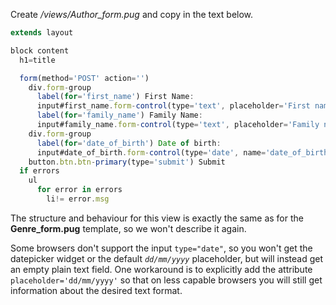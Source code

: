 Create */views/Author_form.pug* and copy in the text below.
    
```Javascript    
extends layout

block content
  h1=title

  form(method='POST' action='')
    div.form-group
      label(for='first_name') First Name:
      input#first_name.form-control(type='text', placeholder='First name (Christian) last' name='first_name' required='true' value=(undefined===author ? '' : author.first_name) )
      label(for='family_name') Family Name:
      input#family_name.form-control(type='text', placeholder='Family name (surname)' name='family_name' required='true' value=(undefined===author ? '' : author.family_name))
    div.form-group
      label(for='date_of_birth') Date of birth:
      input#date_of_birth.form-control(type='date', name='date_of_birth', value=(undefined===author ? '' : author.date_of_birth) )
    button.btn.btn-primary(type='submit') Submit
  if errors 
    ul
      for error in errors
        li!= error.msg
```

The structure and behaviour for this view is exactly the same as for the **Genre_form.pug** template, so we won't describe it again.

Some browsers don't support the input `type="date"`, so you won't get the datepicker widget or the default _`dd/mm/yyyy`_ placeholder, but will instead get an empty plain text field. One workaround is to explicitly add the attribute `placeholder='dd/mm/yyyy'` so that on less capable browsers you will still get information about the desired text format.

